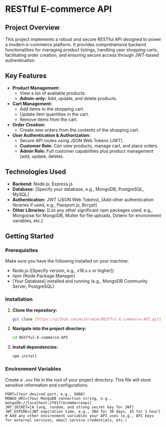 # RESTful E-commerce API

## Project Overview

This project implements a robust and secure RESTful API designed to power a modern e-commerce platform. It provides comprehensive backend functionalities for managing product listings, handling user shopping carts, facilitating order creation, and ensuring secure access through JWT-based authentication.

## Key Features

* **Product Management:**
    * View a list of available products.
    * **Admin-only:** Add, update, and delete products.
* **Cart Management:**
    * Add items to the shopping cart.
    * Update item quantities in the cart.
    * Remove items from the cart.
* **Order Creation:**
    * Create new orders from the contents of the shopping cart.
* **User Authentication & Authorization:**
    * Secure API routes using JSON Web Tokens (JWT).
    * **Customer Role:** Can view products, manage cart, and place orders.
    * **Admin Role:** Full customer capabilities plus product management (add, update, delete).

## Technologies Used

* **Backend:** Node.js, Express.js
* **Database:** [Specify your database, e.g., MongoDB, PostgreSQL, MySQL]
* **Authentication:** JWT (JSON Web Tokens), [Add other authentication libraries if used, e.g., Passport.js, Bcrypt]
* **Other Libraries:** [List any other significant npm packages used, e.g., Mongoose for MongoDB, Multer for file uploads, Dotenv for environment variables, etc.]

## Getting Started

### Prerequisites

Make sure you have the following installed on your machine:

* Node.js ([Specify version, e.g., v18.x.x or higher])
* npm (Node Package Manager)
* [Your Database] installed and running (e.g., MongoDB Community Server, PostgreSQL)

### Installation

1.  **Clone the repository:**
    ```bash
    git clone [https://github.com/mvikram34/RESTful-E-commerce-API.git](https://github.com/mvikram34/RESTful-E-commerce-API.git)
    ```
2.  **Navigate into the project directory:**
    ```bash
    cd RESTful-E-commerce-API
    ```
3.  **Install dependencies:**
    ```bash
    npm install
    ```

### Environment Variables

Create a `.env` file in the root of your project directory. This file will store sensitive information and configurations.

```env
PORT=[Your desired port, e.g., 5000]
MONGO_URI=[Your MongoDB connection string, e.g., mongodb://localhost:27017/ecommerceapi]
JWT_SECRET=[A long, random, and strong secret key for JWT]
JWT_EXPIRE=[JWT expiration time, e.g., 30d for 30 days, 1h for 1 hour]
# Add any other environment variables your API uses (e.g., API keys for external services, email service credentials, etc.)
